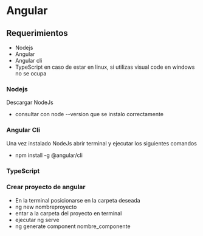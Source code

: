 # Angular

## Requerimientos

* Nodejs
* Angular
* Angular cli
* TypeScript en caso de estar en linux, si utilizas visual code en windows no se ocupa

### Nodejs
Descargar NodeJs
* consultar con node --version que se instalo correctamente
### Angular Cli
Una vez instalado NodeJs abrir terminal y ejecutar los siguientes comandos
* npm install -g @angular/cli
### TypeScript
### Crear proyecto de angular
* En la terminal posicionarse en la carpeta deseada
* ng new nombreproyecto
* entar a la carpeta del proyecto en terminal
* ejecutar ng serve
* ng generate component nombre_componente
